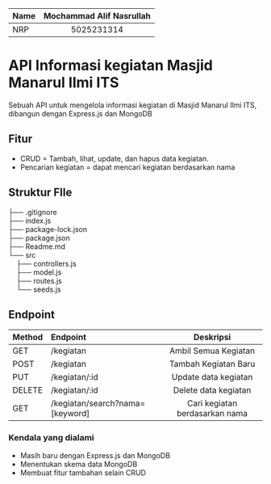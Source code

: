 | Name | Mochammad Alif Nasrullah |
| :--- | :----------------------: |
| NRP  |        5025231314        |

# API Informasi kegiatan Masjid Manarul Ilmi ITS

Sebuah API untuk mengelola informasi kegiatan di Masjid Manarul Ilmi ITS, dibangun dengan Express.js dan MongoDB

## Fitur

- CRUD = Tambah, lihat, update, dan hapus data kegiatan.
- Pencarian kegiatan = dapat mencari kegiatan berdasarkan nama

## Struktur FIle

├── .gitignore <br>
├── index.js <br>
├── package-lock.json <br>
├── package.json <br>
├── Readme.md <br>
└── src <br>
&nbsp;&nbsp;&nbsp;&nbsp;├── controllers.js <br>
&nbsp;&nbsp;&nbsp;&nbsp;├── model.js <br>
&nbsp;&nbsp;&nbsp;&nbsp;├── routes.js <br>
&nbsp;&nbsp;&nbsp;&nbsp;└── seeds.js

## Endpoint

| Method | Endpoint                        |           Deskripsi            |
| :----- | :------------------------------ | :----------------------------: |
| GET    | /kegiatan                       |      Ambil Semua Kegiatan      |
| POST   | /kegiatan                       |      Tambah Kegiatan Baru      |
| PUT    | /kegiatan/:id                   |      Update data kegiatan      |
| DELETE | /kegiatan/:id                   |      Delete data kegiatan      |
| GET    | /kegiatan/search?nama=[keyword] | Cari kegiatan berdasarkan nama |

### Kendala yang dialami

- Masih baru dengan Express.js dan MongoDB
- Menentukan skema data MongoDB
- Membuat fitur tambahan selain CRUD

